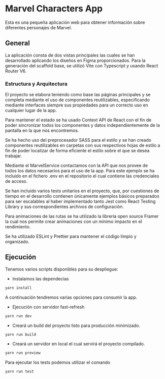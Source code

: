 # Marvel Characters App

Esta es una pequeña aplicación web para obtener información sobre diferentes personajes de Marvel.

## General

La aplicación consta de dos vistas principales las cuales se han desarrollado aplicando los diseños en Figma proporcionados.
Para la generación del scaffold base, se utilizó Vite con Typescript y usando React Router V6.

### Estructura y Arquitectura

El proyecto se elabora teniendo como base las páginas principales y se completa mediante el uso de componentes reutilizables, especificando mediante interfaces siempre sus propiedades para un correcto uso en cualquier lugar de la app.

Para mantener el estado se ha usado Context API de React con el fin de poder sincronizar todos los componentes y datos independientemente de la pantalla en la que nos encontremos.

Se ha hecho uso del preprocesador SASS para el estilo y se han creado componentes reutilizables en carpetas con sus respectivos hojas de estilo a fin de poder localizar de forma eficiente el estilo sobre el que se desea trabajar.

Mediante el MarvelService contactamos con la API que nos provee de todos los datos necesarios para el uso de la app. Para este ejemplo se ha incluido en el fichero .env en el repositorio el cual contiene las credenciales de acceso.

Se han incluido varios tests unitarios en el proyecto, que, por cuestiones de tiempo en el desarrollo contienen únicamente ejemplos básicos preparados para ser escalables al haber implementado tanto Jest como React Testing Library y sus correspondientes archivos de configuración.

Para animaciones de las rutas se ha utilizado la librería open source Framer la cual nos permite crear animaciones con un mínimo impacto en el rendimiento.

Se ha utilizado ESLint y Prettier para mantener el código limpio y organizado.

## Ejecución

Tenemos varios scripts disponibles para su despliegue:

- Instalamos las dependecias

```bash
yarn install
```

A continuación tendremos varias opciones para consumir la app.

- Ejecución con servidor fast-refresh

```bash
yarn run dev
```

- Creará un build del proyecto listo para producción minimizado.

```bash
yarn run build
```

- Creará un servidor en local el cual servirá el proyecto compilado.

```bash
yarn run preview
```


Para ejecutar los tests podemos utilizar el comando

```bash
yarn run test
```